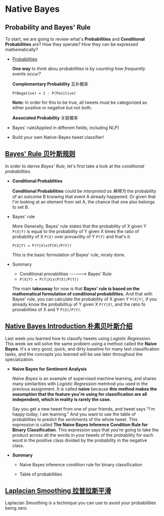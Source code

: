 # Native Bayes

## Probability and Bayes' Rule

To start, we are going to review what's **Probabilities** and **Conditional Probabilities** are? How they operate? How they can be expressed mathematically?

- [Probabilities](https://www.coursera.org/learn/classification-vector-spaces-in-nlp/supplement/gK4BU/probability-and-bayes-rule)

  **One way** to think abou probabilities is by *counting how frequently events occur?*
  
  **Complementary Probability** 互补概率

  `P(Negative) = 1 - P(Positive)`

  **Note:** In order for this to be true, all tweets must be categorized as either positive or negative but not both.

  **Associated Probability** 关联概率

- Bayes' rule(Applied in different fields, including NLP)

- Build your own Native-Bayes tweet classifier!

## [Bayes' Rule 贝叶斯规则](https://www.coursera.org/learn/classification-vector-spaces-in-nlp/supplement/1I1q1/bayes-rule)

In order to derive *Bayes' Rule*, let's first take a look at the *conditional probabilities*.

- **Conditional Probablities**

  **Conditional Probabilities** could be *interpreted as 解释为* the probability of an outcome B knowing that event A already happened. Or given that I'm looking at an element from set A, the chance that one also belongs to set B.

- Bayes' rule

  More Generally, Bayes' rule states that the probability of X given Y `P(X|Y)` is equal to the probability of Y given X times the ratio of probability of X `P(X)` over provavility of Y `P(Y)` and that's it.

  `P(X|Y) = P(Y|X)x(P(X)/P(Y))`

  This is the basic formulation of Bayes' rule, nicely done.

- Summary 

  - Conditional provabilities ------> Bayes' Rule
  - `P(X|Y) = P(Y|X)x(P(X)/P(Y))`

  The main **takeaway** for now is that **Bayes' rule is based on the mathematical formulation of conditional probabilities.** And that with Bayes' rule, you can calculate the probability of X given Y `P(X|Y)`, if you already know the probabilituy of Y given X `P(Y|X)`, and the ratio fo provabilities of X and Y `P(X)/P(Y)`.

## [Native Bayes Introduction 朴素贝叶斯介绍](https://www.coursera.org/learn/classification-vector-spaces-in-nlp/supplement/boKAa/naive-bayes-introduction)

  Last week you learned how  to classify tweets using *Logistic Regression*. This week we will solve the same problem using  a method called the **Naive Bayes**. It's a very good, quick, and dirty baseline for many text classification tasks, and the concepts you learned will be use later throughout the specialization.

- **Naive Bayes for Sentiment Analysis**

  *Naive Bayes* is an example of  supervised machine learning, and shares many similarities with *Logistic Regression* metnhod you used in the  previous assignment. It is called **naive** because **this method makes the assumption that the feature you're using for classification are all independent, which in reality is rarely the case.**

  Say you get a new tweet from one of your friends, and tweet says "I'm happy today; I am learning." And you want to use the table of probablities to predict the sentiments of the whole tweet. This expression is called **The Naive Bayes Inference Condition Rule for Binary Classification**. This expression says that you're going to take the product across all the words in your tweets of the probability for each word in the positive class divided by the probability in the negative class.

- **Summary**

  * Naive Bayes inference condition rule for binary classification

  * Table of probabilities

## [Laplacian Smoothing 拉普拉斯平滑](https://www.coursera.org/learn/classification-vector-spaces-in-nlp/supplement/IbV5W/laplacian-smoothing)

  Laplacian Smoothing is a technique you can use to avoid your probabilities being zero.
